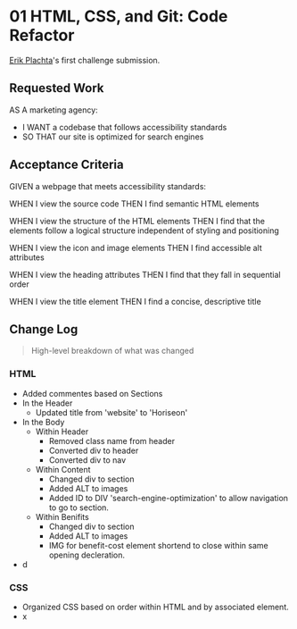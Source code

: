 # 01 HTML, CSS, and Git: Code Refactor

[Erik Plachta](https://github.com/ErikPlachta)'s first challenge submission.

## Requested Work

AS A marketing agency:

- I WANT a codebase that follows accessibility standards
- SO THAT our site is optimized for search engines

## Acceptance Criteria

GIVEN a webpage that meets accessibility standards:

WHEN I view the source code
THEN I find semantic HTML elements

WHEN I view the structure of the HTML elements
THEN I find that the elements follow a logical structure independent of styling and positioning

WHEN I view the icon and image elements
THEN I find accessible alt attributes

WHEN I view the heading attributes
THEN I find that they fall in sequential order

WHEN I view the title element
THEN I find a concise, descriptive title

## Change Log

> High-level breakdown of what was changed

### HTML

- Added commentes based on Sections
- In the Header
  - Updated title from 'website' to 'Horiseon'
- In the Body
  - Within Header
    - Removed class name from header
    - Converted div to header
    - Converted div to nav
  - Within Content
    - Changed div to section
    - Added ALT to images
    - Added ID to DIV 'search-engine-optimization' to allow navigation to go to section.
  - Within Benifits
    - Changed div to section
    - Added ALT to images
    - IMG for benefit-cost element shortend to close within same opening decleration.
- d

### CSS

- Organized CSS based on order within HTML and by associated element.
- x
